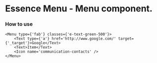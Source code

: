 # Essence Menu - Menu component.

### How to use
```
<Menu type={'fab'} classes={'e-text-green-500'}>
	<Text type={'a'} href='http://www.google.com/' target={'_target'}>Google</Text>
	<Text>Item</Text>
	<Icon name='communication-contacts' />
</Menu>
```